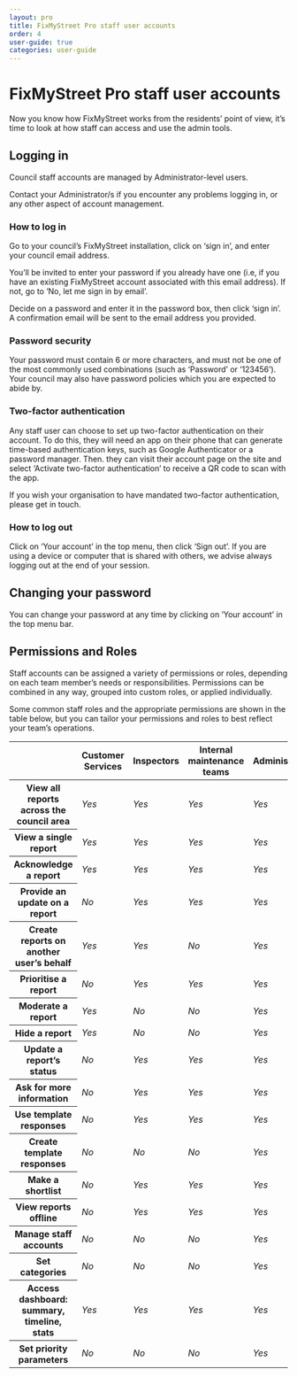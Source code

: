```yaml
---
layout: pro
title: FixMyStreet Pro staff user accounts
order: 4
user-guide: true
categories: user-guide
---
```


# FixMyStreet Pro staff user accounts

Now you know how FixMyStreet works from the residents’ point of view, it’s time to look at how
staff can access and use the admin tools.

## Logging in

Council staff accounts are managed by Administrator-level users.

Contact your Administrator/s if you encounter any problems logging in, or any other aspect of
account management.

### How to log in

Go to your council’s FixMyStreet installation, click on ‘sign in’, and enter your council email
address.

You’ll be invited to enter your password if you already have one (i.e, if you have an existing
FixMyStreet account associated with this email address). If not, go to ‘No, let me sign in by email’.

Decide on a password and enter it in the password box, then click ‘sign in’. A confirmation email
will be sent to the email address you provided.

### Password security

Your password must contain 6 or more characters, and must not be one of the most commonly
used combinations (such as ‘Password’ or ‘123456’). Your council may also have password policies
which you are expected to abide by.

### Two-factor authentication

Any staff user can choose to set up two-factor authentication on their account.
To do this, they will need an app on their phone that can generate time-based
authentication keys, such as Google Authenticator or a password manager. Then.
they can visit their account page on the site and select ‘Activate two-factor
authentication’ to receive a QR code to scan with the app.

If you wish your organisation to have mandated two-factor authentication,
please get in touch.

### How to log out

Click on ‘Your account’ in the top menu, then click ‘Sign out’.
If you are using a device or computer that is shared with others, we advise always logging out at
the end of your session.

## Changing your password

You can change your password at any time by clicking on ‘Your account’ in the top menu bar.


## Permissions and Roles

Staff accounts can be assigned a variety of permissions or roles, depending on
each team member’s needs or responsibilities. Permissions can be combined in
any way, grouped into custom roles, or applied individually.

Some common staff roles and the appropriate permissions are shown in the table below, but you
can tailor your permissions and roles to best reflect your team’s operations.


<table class="table table--responsive">
<thead>
    <tr>
        <th></th>
        <th scope="col">Customer Services</th>
        <th scope="col">Inspectors</th>
        <th scope="col">Internal maintenance teams</th>
        <th scope="col">Administrators</th>
    </tr>
</thead>
<tbody>
    <tr>
        <th scope="row">View all reports across the council area</th>
        <td data-label="Customer Services"><i class="boolean-icon boolean-icon--yes">Yes</i></td>
        <td data-label="Inspectors"><i class="boolean-icon boolean-icon--yes">Yes</i></td>
        <td data-label="Internal maintenance teams"><i class="boolean-icon boolean-icon--yes">Yes</i></td>
        <td data-label="Administrators"><i class="boolean-icon boolean-icon--yes">Yes</i></td>
    </tr>
    <tr>
        <th scope="row">View a single report</th>
        <td data-label="Customer Services"><i class="boolean-icon boolean-icon--yes">Yes</i></td>
        <td data-label="Inspectors"><i class="boolean-icon boolean-icon--yes">Yes</i></td>
        <td data-label="Internal maintenance teams"><i class="boolean-icon boolean-icon--yes">Yes</i></td>
        <td data-label="Administrators"><i class="boolean-icon boolean-icon--yes">Yes</i></td>
    </tr>
    <tr>
        <th scope="row">Acknowledge a report</th>
        <td data-label="Customer Services"><i class="boolean-icon boolean-icon--yes">Yes</i></td>
        <td data-label="Inspectors"><i class="boolean-icon boolean-icon--yes">Yes</i></td>
        <td data-label="Internal maintenance teams"><i class="boolean-icon boolean-icon--yes">Yes</i></td>
        <td data-label="Administrators"><i class="boolean-icon boolean-icon--yes">Yes</i></td>
    </tr>
    <tr>
        <th scope="row">Provide an update on a report</th>
        <td data-label="Customer Services"><i class="boolean-icon boolean-icon--no">No</i></td>
        <td data-label="Inspectors"><i class="boolean-icon boolean-icon--yes">Yes</i></td>
        <td data-label="Internal maintenance teams"><i class="boolean-icon boolean-icon--yes">Yes</i></td>
        <td data-label="Administrators"><i class="boolean-icon boolean-icon--yes">Yes</i></td>
    </tr>
    <tr>
        <th scope="row">Create reports on another user’s behalf</th>
        <td data-label="Customer Services"><i class="boolean-icon boolean-icon--yes">Yes</i></td>
        <td data-label="Inspectors"><i class="boolean-icon boolean-icon--yes">Yes</i></td>
        <td data-label="Internal maintenance teams"><i class="boolean-icon boolean-icon--no">No</i></td>
        <td data-label="Administrators"><i class="boolean-icon boolean-icon--yes">Yes</i></td>
    </tr>
    <tr>
        <th scope="row">Prioritise a report</th>
        <td data-label="Customer Services"><i class="boolean-icon boolean-icon--no">No</i></td>
        <td data-label="Inspectors"><i class="boolean-icon boolean-icon--yes">Yes</i></td>
        <td data-label="Internal maintenance teams"><i class="boolean-icon boolean-icon--yes">Yes</i></td>
        <td data-label="Administrators"><i class="boolean-icon boolean-icon--yes">Yes</i></td>
    </tr>
    <tr>
        <th scope="row">Moderate a report</th>
        <td data-label="Customer Services"><i class="boolean-icon boolean-icon--yes">Yes</i></td>
        <td data-label="Inspectors"><i class="boolean-icon boolean-icon--no">No</i></td>
        <td data-label="Internal maintenance teams"><i class="boolean-icon boolean-icon--no">No</i></td>
        <td data-label="Administrators"><i class="boolean-icon boolean-icon--yes">Yes</i></td>
    </tr>
    <tr>
        <th scope="row">Hide a report</th>
        <td data-label="Customer Services"><i class="boolean-icon boolean-icon--yes">Yes</i></td>
        <td data-label="Inspectors"><i class="boolean-icon boolean-icon--no">No</i></td>
        <td data-label="Internal maintenance teams"><i class="boolean-icon boolean-icon--no">No</i></td>
        <td data-label="Administrators"><i class="boolean-icon boolean-icon--yes">Yes</i></td>
    </tr>
    <tr>
        <th scope="row">Update a report’s status</th>
        <td data-label="Customer Services"><i class="boolean-icon boolean-icon--no">No</i></td>
        <td data-label="Inspectors"><i class="boolean-icon boolean-icon--yes">Yes</i></td>
        <td data-label="Internal maintenance teams"><i class="boolean-icon boolean-icon--yes">Yes</i></td>
        <td data-label="Administrators"><i class="boolean-icon boolean-icon--yes">Yes</i></td>
    </tr>
    <tr>
        <th scope="row">Ask for more information</th>
        <td data-label="Customer Services"><i class="boolean-icon boolean-icon--no">No</i></td>
        <td data-label="Inspectors"><i class="boolean-icon boolean-icon--yes">Yes</i></td>
        <td data-label="Internal maintenance teams"><i class="boolean-icon boolean-icon--yes">Yes</i></td>
        <td data-label="Administrators"><i class="boolean-icon boolean-icon--yes">Yes</i></td>
    </tr>
    <tr>
        <th scope="row">Use template responses</th>
        <td data-label="Customer Services"><i class="boolean-icon boolean-icon--no">No</i></td>
        <td data-label="Inspectors"><i class="boolean-icon boolean-icon--yes">Yes</i></td>
        <td data-label="Internal maintenance teams"><i class="boolean-icon boolean-icon--yes">Yes</i></td>
        <td data-label="Administrators"><i class="boolean-icon boolean-icon--yes">Yes</i></td>
    </tr>
    <tr>
        <th scope="row">Create template responses</th>
        <td data-label="Customer Services"><i class="boolean-icon boolean-icon--no">No</i></td>
        <td data-label="Inspectors"><i class="boolean-icon boolean-icon--no">No</i></td>
        <td data-label="Internal maintenance teams"><i class="boolean-icon boolean-icon--no">No</i></td>
        <td data-label="Administrators"><i class="boolean-icon boolean-icon--yes">Yes</i></td>
    </tr>
    <tr>
        <th scope="row">Make a shortlist</th>
        <td data-label="Customer Services"><i class="boolean-icon boolean-icon--no">No</i></td>
        <td data-label="Inspectors"><i class="boolean-icon boolean-icon--yes">Yes</i></td>
        <td data-label="Internal maintenance teams"><i class="boolean-icon boolean-icon--yes">Yes</i></td>
        <td data-label="Administrators"><i class="boolean-icon boolean-icon--yes">Yes</i></td>
    </tr>
    <tr>
        <th scope="row">View reports offline</th>
        <td data-label="Customer Services"><i class="boolean-icon boolean-icon--no">No</i></td>
        <td data-label="Inspectors"><i class="boolean-icon boolean-icon--yes">Yes</i></td>
        <td data-label="Internal maintenance teams"><i class="boolean-icon boolean-icon--yes">Yes</i></td>
        <td data-label="Administrators"><i class="boolean-icon boolean-icon--yes">Yes</i></td>
    </tr>
    <tr>
        <th scope="row">Manage staff accounts</th>
        <td data-label="Customer Services"><i class="boolean-icon boolean-icon--no">No</i></td>
        <td data-label="Inspectors"><i class="boolean-icon boolean-icon--no">No</i></td>
        <td data-label="Internal maintenance teams"><i class="boolean-icon boolean-icon--no">No</i></td>
        <td data-label="Administrators"><i class="boolean-icon boolean-icon--yes">Yes</i></td>
    </tr>
    <tr>
        <th scope="row">Set categories</th>
        <td data-label="Customer Services"><i class="boolean-icon boolean-icon--no">No</i></td>
        <td data-label="Inspectors"><i class="boolean-icon boolean-icon--no">No</i></td>
        <td data-label="Internal maintenance teams"><i class="boolean-icon boolean-icon--no">No</i></td>
        <td data-label="Administrators"><i class="boolean-icon boolean-icon--yes">Yes</i></td>
    </tr>
    <tr>
        <th scope="row">Access dashboard: summary, timeline, stats</th>
        <td data-label="Customer Services"><i class="boolean-icon boolean-icon--yes">Yes</i></td>
        <td data-label="Inspectors"><i class="boolean-icon boolean-icon--yes">Yes</i></td>
        <td data-label="Internal maintenance teams"><i class="boolean-icon boolean-icon--yes">Yes</i></td>
        <td data-label="Administrators"><i class="boolean-icon boolean-icon--yes">Yes</i></td>
    </tr>
    <tr>
        <th scope="row">Set priority parameters</th>
        <td data-label="Customer Services"><i class="boolean-icon boolean-icon--no">No</i></td>
        <td data-label="Inspectors"><i class="boolean-icon boolean-icon--no">No</i></td>
        <td data-label="Internal maintenance teams"><i class="boolean-icon boolean-icon--no">No</i></td>
        <td data-label="Administrators"><i class="boolean-icon boolean-icon--yes">Yes</i></td>
    </tr>
</tbody>
</table>
